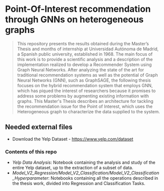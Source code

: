 # Point-Of-Interest recommendation through GNNs on heterogeneous graphs

> This repository presents the results obtained during the Master’s Thesis and months of internship at Universidad Autónoma de Madrid, a Spanish public university, established in 1968. The main focus of this work is to provide a scientific analysis and a description of the implementation realized to develop a Recommender System using Graph Neural Networks. After analyzing the state of the art for traditional recommendation systems as well as the potential of Graph Neural Networks (GNN), such as GraphSAGE, the following thesis focuses on the hybrid recommendation system that employs GNN, which has piqued the interest of researchers because it promises to address some problems by augmenting existing information with graphs. This Master's Thesis describes an architecture for tackling the recommendation issue for the Point of Interest, which uses the Heterogeneous graph to characterize the data supplied to the system.
## Needed external files
- Download the Yelp Dataset - https://www.yelp.com/dataset

### Contents of this repo
- _Yelp Data Analysis_: Notebook containing the analysis and study of the entire Yelp dataset, up to the extraction of a subset of data.
- _Model\_V2\_Regression/Model\_V2\_Classification/Model\_V2\_Classification\_Hyperparameter_: Notebooks containing all the operations described in the thesis work, divided into Regression and Classification Tasks.
